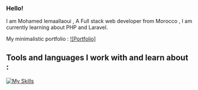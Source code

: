 ### Hello!
I am Mohamed lemaallaoui , A  Full stack web developer from Morocco , I am currently learning about PHP and Laravel.

My minimalistic portfolio : [![Portfolio]](https://mohamedlem.com)

## Tools and languages I work with and learn about : 
[![My Skills](https://skillicons.dev/icons?i=php,ts,laravel,react,mysql,github)](https://skillicons.dev)

